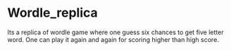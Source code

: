 # Wordle_replica
Its a replica of wordle game where one guess six chances to get five letter word. One can play it again and again for scoring higher than high score.
